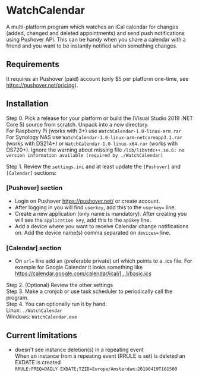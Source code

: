 # WatchCalendar
A multi-platform program which watches an iCal calendar for changes (added, changed and deleted appointments) and send push notifications using Pushover API. This can be handy when you share a calendar with a friend and you want to be instantly notified when something changes.

## Requirements
It requires an Pushover (paid) account (only $5 per platform one-time, see https://pushover.net/pricing).

## Installation

Step 0. Pick a release for your platform or build the (Visual Studio 2019 .NET Core 5) source from scratch. Unpack into a new directory.  
For Raspberry Pi (works with 3+) use `WatchCalendar-1.0-linux-arm.rar`  
For Synology NAS use `WatchCalendar-1.0-linux-arm-netcoreapp3.1.rar` (works with DS214+) or `WatchCalendar-1.0-linux-x64.rar` (works with DS720+). Ignore the warning about missing file `/lib/libstdc++.so.6: no version information available (required by ./WatchCalendar)`

Step 1. Review the `settings.ini` and at least update the `[Pushover]` and `[Calendar]` sections:

### \[Pushover\] section
* Login on Pushover https://pushover.net/ or create account.
* After logging in you will find `userkey`, add this to the `userkey=` line.
* Create a new application (only name is mandatory). After creating you will see the `application key`, add this to the `apikey` line.
* Add a device where you want to receive Calendar change notifications on. Add the device name(s) comma separated on `devices=` line.

### \[Calendar\] section
* On `url=` line add an (preferable private) url which points to a .ics file. For example for Google Calendar it looks something like https://calendar.google.com/calendar/ical/[...]/basic.ics


Step 2. (Optional) Review the other settings  
Step 3. Make a cronjob or use task scheduler to periodically call the program.  
Step 4. You can optionally run it by hand:  
Linux: `./WatchCalendar`  
Windows: `WatchCalendar.exe`

## Current limitations
* doesn't see instance deletion(s) in a repeating event  
When an instance from a repeating event (RRULE is set) is deleted an EXDATE is created  
 `RRULE:FREQ=DAILY
 EXDATE;TZID=Europe/Amsterdam:20190419T161500`

